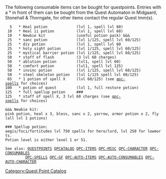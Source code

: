 The following consumable items can be bought for questpoints. Entries
with a \* in front of them can be bought from the Quest Automaton in
Midgaard, Stonehall & Thorngate, for other items contact the regular
Quest Imm(s).

`  5   * Heal potion             (lvl 1, spell lvl 60)`  
` 10   * Heal ii potion          (lvl 1, spell lvl 60)`  
` 10   * Newbie kit              (useful potion pack) &&&`  
` 25   * sanc potion             (lvl 1/125, spell lvl 60/125)`  
` 25   * div potion              (lvl 1, spell lvl 60`  
` 25   * holy sight potion       (lvl 1/125, spell lvl 60/125)`  
` 25   * mystical barrier potion (lvl 1/125, spell lvl 60/125)`  
` 50   * staff of flash          (3 lvl 60 charges)`  
` 50   * ablution potion         (lvl1, spell lvl 60)`  
` 50   * comfort potion          (lvl1, spell lvl 125)`  
` 50   * invinc potion           (lvl 1/125, spell lvl 60/125)`  
` 50   * steel skeleton potion   (lvl 1/125 spell lvl 60/125)`  
` 65   * 1 potion of spell X     (lvl 60/125) (see `[`qpc-spells`](Quest_Point_Catalog_-_Spells "wikilink")` for choices)`  
`100   * potion of quest         (lvl 1, full restore potion)`  
`125   * full spellup potion     ###`  
`125   * staff of spell X, 3 lvl 60 charges (see `[`qpc-spells`](Quest_Point_Catalog_-_Spells "wikilink")` for choices)`  
  
`&&& Newbie kit:`  
`pink potion, heal x 3, bless, sanc x 2, yarrow, armor potion x 2, fly (all lvl 1 potions)`  
  
`### Spellup potion:`  
`aegis/foci/fortitudes lvl 750 spells for hero/lord, lvl 250 for lowmorts.`  
`Potion level is either level 1 or 51.`  
  
`See also: `[`QUESTPOINTS`](Quest_Points "wikilink")` `[`QPCATALOG`](Quest_Point_Catalog "wikilink")` `[`QPC-ITEMS`](Quest_Point_Catalog_-_Items "wikilink")` `[`QPC-MISC`](Quest_Point_Catalog_-_Misc "wikilink")` `[`QPC-CHARACTER`](Quest_Point_Catalog_-_Character "wikilink")` `[`QPC-CONSUMABLES`](Quest_Point_Catalog_-_Consumables "wikilink")  
`         `[`QPC-SPELLS`](Quest_Point_Catalog_-_Spells "wikilink")` `[`QPC-GF`](Quest_Point_Catalog_-_Grandfathered "wikilink")` `[`QPC-AUTO-ITEMS`](Quest_Point_Catalog_-_Auto_Items "wikilink")` `[`QPC-AUTO-CONSUMABLES`](Quest_Point_Catalog_-_Auto_Consumables "wikilink")` `[`QPC-AUTO-CHARACTER`](Quest_Point_Catalog_-_Auto_Character "wikilink")

[Category:Quest Point Catalog](Category:Quest_Point_Catalog "wikilink")
